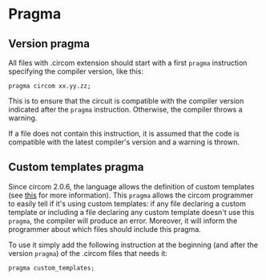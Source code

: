 # Pragma

## Version pragma

All files with .circom extension should start with a first `pragma` instruction specifying the compiler version, like this: 

```text
pragma circom xx.yy.zz;
```

This is to ensure that the circuit is compatible with the compiler version indicated after the `pragma` instruction. Otherwise, the compiler throws a warning.

If a file does not contain this instruction, it is assumed that the code is compatible with the latest compiler's version and a warning is thrown.

## Custom templates pragma

Since circom 2.0.6, the language allows the definition of custom templates (see [this](../circom-language/templates-and-components.md#custom-templates) for more information). This `pragma` allows the circom programmer to easily tell if it's using custom templates: if any file declaring a custom template or including a file declaring any custom template doesn't use this `pragma`, the compiler will produce an error. Moreover, it will inform the programmer about which files should include this pragma.

To use it simply add the following instruction at the beginning (and after the version `pragma`) of the .circom files that needs it:

```text
pragma custom_templates;
```
